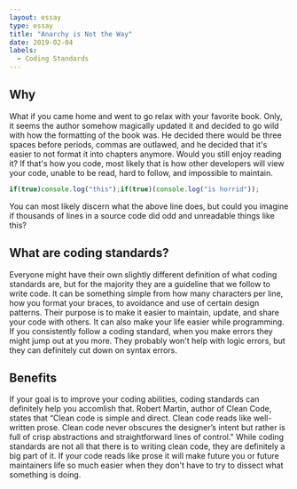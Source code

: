 ```yaml
---
layout: essay
type: essay
title: "Anarchy is Not the Way"
date: 2019-02-04
labels:
  - Coding Standards
---
```



<h2>Why</h2>
What if you came home and went to go relax with your favorite book. Only, it seems the author somehow magically updated it and decided to go wild with how the formatting of the book was. He decided there would be three spaces 
before periods, commas are outlawed, and he decided that it's easier to not format it into chapters anymore. Would you still enjoy reading it? If that's how you code, most likely that is how other developers will view your code, 
unable to be read, hard to follow, and impossible to maintain.


```js
if(true)console.log("this");if(true)(console.log("is horrid"));
```

You can most likely discern what the above line does, but could you imagine if thousands of lines in a source code did odd and unreadable things like this?

<h2>What are coding standards?</h2>

Everyone might have their own slightly different definition of what coding standards are, but for the majority they are a guideline that we follow to write code. It can be something simple from how many characters per line, how you
format your braces, to avoidance and use of certain design patterns. Their purpose is to make it easier to maintain, update, and share your code with others. It can also make your life easier while programming. If you consistently
follow a coding standard, when you make errors they might jump out at you more. They probably won't help with logic errors, but they can definitely cut down on syntax errors.

<h2>Benefits</h2>

If your goal is to improve your coding abilities, coding standards can definitely help you accomlish that. Robert Martin, author of Clean Code, states that “Clean code is simple and direct. Clean code reads like well-written prose. Clean code never obscures the designer’s intent but rather is full of crisp abstractions and straightforward lines of control." While coding standards are not all that there is to writing clean code, they are definitely a big part of it. If your code reads like prose it will make future you or future maintainers life so much easier when they don't have to try to dissect what something is doing.  
  
  


